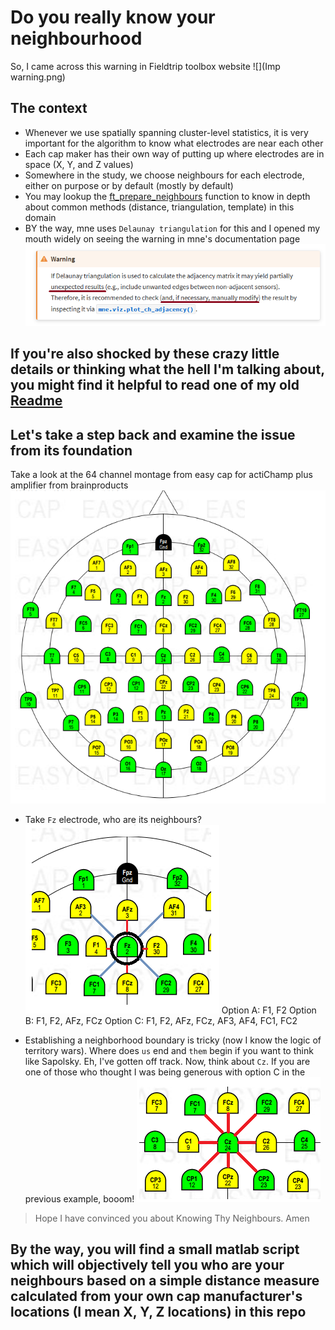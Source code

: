 # Do you really know your neighbourhood
So, I came across this warning in Fieldtrip toolbox website
![](Imp warning.png)

## The context
- Whenever we use spatially spanning cluster-level statistics, it is very important for the algorithm to know what electrodes are near each other
- Each cap maker has their own way of putting up where electrodes are in space (X, Y, and Z values)
- Somewhere in the study, we choose neighbours for each electrode, either on purpose or by default (mostly by default)
- You may lookup the [ft_prepare_neighbours](http://web.mit.edu/spm_v12/distrib/spm12/external/fieldtrip/ft_prepare_neighbours.m) function to know in depth about common methods (distance, triangulation, template) in this domain
- BY the way, mne uses `Delaunay triangulation` for this and I opened my mouth widely on seeing the warning in mne's documentation page
![](DelaunayTriangulation.png)

## If you're also shocked by these crazy little details or thinking what the hell I'm talking about, you might find it helpful to read one of my old [Readme](https://github.com/rahulvenugopal/Learn_NeuralDecoding_for_EEG#motivation-for-tfce)

## Let's take a step back and examine the issue from its foundation
Take a look at the 64 channel montage from easy cap for actiChamp plus amplifier from brainproducts
![](64ch_actichamp.png)

- Take `Fz` electrode, who are its neighbours?
![](P1.png)
Option A: F1, F2
Option B: F1, F2, AFz, FCz
Option C: F1, F2, AFz, FCz, AF3, AF4, FC1, FC2

- Establishing a neighborhood boundary is tricky (now I know the logic of territory wars). Where does `us` end and `them` begin if you want to think like Sapolsky. Eh, I've gotten off track. Now, think about `Cz`. If you are one of those who thought I was being generous with option C in the previous example, booom!
![](Cz.png)

> Hope I have convinced you about Knowing Thy Neighbours. Amen

## By the way, you will find a small matlab script which will objectively tell you who are your neighbours based on a simple distance measure calculated from your own cap manufacturer's locations (I mean X, Y, Z locations) in this repo
